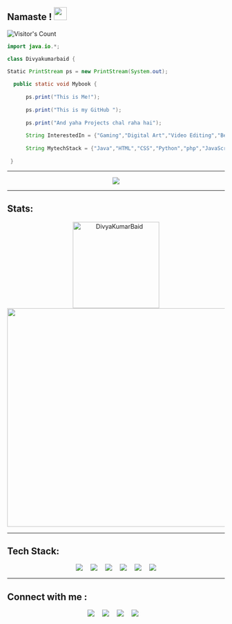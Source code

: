## Namaste ! <img src="https://raw.githubusercontent.com/MartinHeinz/MartinHeinz/master/wave.gif" width="30px">

  ![Visitor's Count](https://komarev.com/ghpvc/?username=DivyaKumarBaid)

```java
import java.io.*;

class Divyakumarbaid {

Static PrintStream ps = new PrintStream(System.out);
 
  public static void Mybook {
      
      ps.print("This is Me!");
      
      ps.print("This is my GitHub ");
      
      ps.print("And yaha Projects chal raha hai");
      
      String InterestedIn = {"Gaming","Digital Art","Video Editing","BeingYoutuber","Coding"}
      
      String MytechStack = {"Java","HTML","CSS","Python","php","JavaScript"}
      
 }
```
---

<div align=center>
<img src="https://media2.giphy.com/media/BemKqR9RDK4V2/giphy.gif">
</div>

---
## Stats:
<div align="center">
	<a href="https://github.com/DivyaKumarBaid"> <img align="center" src="https://github-readme-stats.vercel.app/api?username=DivyaKumarBaid&count_private=true&show_icons=true&theme=onedark&title_color=7c6ae2&icon_color=fbbc05&text_color=ffffff&hide_border=1&border_radius=0&bg_color=1f054e&layout=compact&custom_title=DivyaKumarBaid's GitHub Stats" alt="DivyaKumarBaid" height="200" />
		<br> <img align="center" src="https://github-readme-streak-stats.herokuapp.com/?user=DivyaKumarBaid&border_radius=0&background=00000000&stroke=111f37&hide_border=false&border=7c6ae2&ring=a52a2a&sideLabels=ffffff&fire=ff6308&currStreakLabel=ffffff&sideNums=ffffff&currStreakNum=fbbc05&dates=fbbc05" width="506" />
		<br>
	</a>
	</p>
</div>

---
## Tech Stack:
<div align=center>
<img src="https://img.icons8.com/nolan/64/java-coffee-cup-logo.png"/>&emsp;
<img src="https://img.icons8.com/color/48/000000/html-5--v1.png"/>&emsp;
<img src="https://img.icons8.com/color/48/000000/css3.png"/>&emsp;    
<img src="https://img.icons8.com/dusk/64/000000/python.png"/>&emsp;    
<img src="https://img.icons8.com/dusk/64/000000/php-logo.png"/>&emsp;
<img src="https://img.icons8.com/color/48/000000/javascript.png"/>
</div>
 
 ---
 ## Connect with me :
 <div align=center>
 <a href="https://www.instagram.com/divyakumarbaid1008/"><img src="https://img.icons8.com/cute-clipart/64/000000/instagram-new.png"/></a>&emsp;    
 <a href="https://www.linkedin.com/in/divya-kumar-baid-98a087200/"><img src="https://img.icons8.com/cute-clipart/64/000000/linkedin.png"/></a>&emsp;    
 <a href="https://www.facebook.com/divyakumar.baid.5"><img src="https://img.icons8.com/cute-clipart/64/000000/facebook-new.png"/></a>&emsp;    
 <a href="https://twitter.com/DivyakumarBaid1"><img src="https://img.icons8.com/cute-clipart/64/000000/twitter.png"/></a>&emsp;    
 </div>

